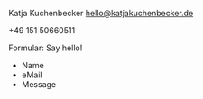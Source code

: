 Katja Kuchenbecker
hello@katjakuchenbecker.de

+49 151 50660511

Formular: Say hello!

* Name
* eMail
* Message
